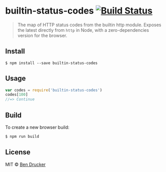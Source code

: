 # builtin-status-codes [![Build Status](https://travis-ci.org/bendrucker/builtin-status-codes.svg?branch=master)](https://travis-ci.org/bendrucker/builtin-status-codes)

> The map of HTTP status codes from the builtin http module. Exposes the latest directly from `http` in Node, with a zero-dependencies version for the browser.


## Install

```
$ npm install --save builtin-status-codes
```


## Usage

```js
var codes = require('builtin-status-codes')
codes[100]
//=> Continue
```

## Build

To create a new browser build:

```sh
$ npm run build
```

## License

MIT © [Ben Drucker](http://bendrucker.me)

